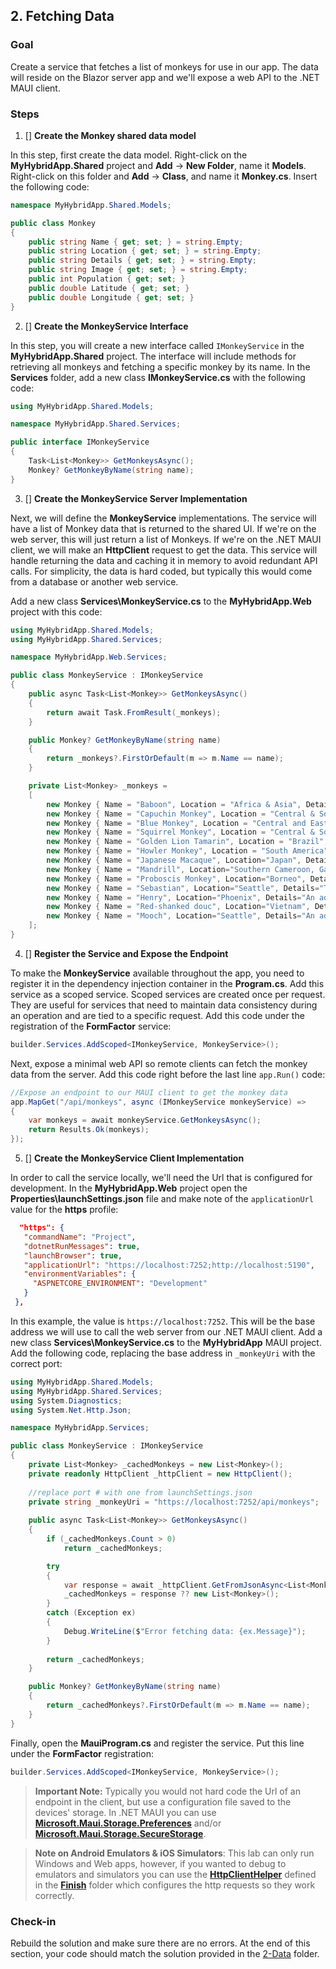 ## 2. Fetching Data

### Goal
Create a service that fetches a list of monkeys for use in our app. The data will reside on the Blazor server app and we'll expose a web API to the .NET MAUI client. 

### Steps
1. [] **Create the Monkey shared data model**

In this step, first create the data model. Right-click on the **MyHybridApp.Shared** project and **Add** -> **New Folder**, name it **Models**. Right-click on this folder and **Add** -> **Class**, and name it **Monkey.cs**. Insert the following code:
```csharp
namespace MyHybridApp.Shared.Models;

public class Monkey
{
    public string Name { get; set; } = string.Empty;
    public string Location { get; set; } = string.Empty;
    public string Details { get; set; } = string.Empty;
    public string Image { get; set; } = string.Empty;
    public int Population { get; set; }
    public double Latitude { get; set; }
    public double Longitude { get; set; }
}
```

2. [] **Create the MonkeyService Interface**

In this step, you will create a new interface called `IMonkeyService` in the **MyHybridApp.Shared** project. The interface will include methods for retrieving all monkeys and fetching a specific monkey by its name. In the **Services** folder, add a new class **IMonkeyService.cs** with the following code:
```csharp
using MyHybridApp.Shared.Models;

namespace MyHybridApp.Shared.Services;

public interface IMonkeyService
{
    Task<List<Monkey>> GetMonkeysAsync();
    Monkey? GetMonkeyByName(string name);
}
```
3. [] **Create the MonkeyService Server Implementation**

Next, we will define the **MonkeyService** implementations. 
The service will have a list of Monkey data that is returned to the shared UI. If we're on the web server, this will just return a list of Monkeys. If we're on the .NET MAUI client, we will make an **HttpClient** request to get the data. This service will handle returning the data and caching it in memory to avoid redundant API calls. For simplicity, the data is hard coded, but typically this would come from a database or another web service. 

Add a new class **Services\MonkeyService.cs** to the **MyHybridApp.Web** project with this code:

```csharp
using MyHybridApp.Shared.Models;
using MyHybridApp.Shared.Services;

namespace MyHybridApp.Web.Services;

public class MonkeyService : IMonkeyService
{
    public async Task<List<Monkey>> GetMonkeysAsync()
    {            
        return await Task.FromResult(_monkeys);
    }

    public Monkey? GetMonkeyByName(string name)
    {
        return _monkeys?.FirstOrDefault(m => m.Name == name);
    }

    private List<Monkey> _monkeys =
    [
        new Monkey { Name = "Baboon", Location = "Africa & Asia", Details = "Baboons are African and Arabian Old World monkeys belonging to the genus Papio, part of the subfamily Cercopithecinae.", Image = "https://raw.githubusercontent.com/jamesmontemagno/app-monkeys/master/baboon.jpg", Population = 10000, Latitude = -8.783195, Longitude =  34.508523 },
        new Monkey { Name = "Capuchin Monkey", Location = "Central & South America", Details = "The capuchin monkeys are New World monkeys of the subfamily Cebinae. Prior to 2011, the subfamily contained only a single genus, Cebus.", Image = "https://raw.githubusercontent.com/jamesmontemagno/app-monkeys/master/capuchin.jpg", Population = 23000, Latitude = 12.769013, Longitude = -85.602364 },
        new Monkey { Name = "Blue Monkey", Location = "Central and East Africa", Details = "The blue monkey or diademed monkey is a species of Old World monkey native to Central and East Africa, ranging from the upper Congo River basin east to the East African Rift and south to northern Angola and Zambia", Image = "https://raw.githubusercontent.com/jamesmontemagno/app-monkeys/master/bluemonkey.jpg", Population = 12000, Latitude = 1.957709, Longitude = 37.297204 },
        new Monkey { Name = "Squirrel Monkey", Location = "Central & South America", Details = "The squirrel monkeys are the New World monkeys of the genus Saimiri. They are the only genus in the subfamily Saimirinae. The name of the genus Saimiri is of Tupi origin, and was also used as an English name by early researchers.", Image = "https://raw.githubusercontent.com/jamesmontemagno/app-monkeys/master/saimiri.jpg", Population = 11000, Latitude = -8.783195, Longitude = -55.491477 },
        new Monkey { Name = "Golden Lion Tamarin", Location = "Brazil", Details = "The golden lion tamarin also known as the golden marmoset, is a small New World monkey of the family Callitrichidae.", Image = "https://raw.githubusercontent.com/jamesmontemagno/app-monkeys/master/tamarin.jpg", Population = 19000, Latitude = -14.235004, Longitude = -51.92528 },
        new Monkey { Name = "Howler Monkey", Location = "South America", Details = "Howler monkeys are among the largest of the New World monkeys. Fifteen species are currently recognised. Previously classified in the family Cebidae, they are now placed in the family Atelidae.", Image = "https://raw.githubusercontent.com/jamesmontemagno/app-monkeys/master/alouatta.jpg", Population = 8000, Latitude = -8.783195, Longitude = -55.491477 },
        new Monkey { Name = "Japanese Macaque", Location="Japan", Details="The Japanese macaque, is a terrestrial Old World monkey species native to Japan. They are also sometimes known as the snow monkey because they live in areas where snow covers the ground for months each", Image = "https://raw.githubusercontent.com/jamesmontemagno/app-monkeys/master/macasa.jpg", Population=1000, Latitude=36.204824, Longitude=138.252924 },
        new Monkey { Name = "Mandrill", Location="Southern Cameroon, Gabon, and Congo", Details="The mandrill is a primate of the Old World monkey family, closely related to the baboons and even more closely to the drill. It is found in southern Cameroon, Gabon, Equatorial Guinea, and Congo.", Image = "https://raw.githubusercontent.com/jamesmontemagno/app-monkeys/master/mandrill.jpg", Population=17000, Latitude=7.369722, Longitude=12.354722 },
        new Monkey { Name = "Proboscis Monkey", Location="Borneo", Details="The proboscis monkey or long-nosed monkey, known as the bekantan in Malay, is a reddish-brown arboreal Old World monkey that is endemic to the south-east Asian island of Borneo.", Image = "https://raw.githubusercontent.com/jamesmontemagno/app-monkeys/master/borneo.jpg", Population=15000, Latitude=0.961883, Longitude=114.55485 },
        new Monkey { Name = "Sebastian", Location="Seattle", Details="This little trouble maker lives in Seattle with James and loves traveling on adventures with James and tweeting @MotzMonkeys. He by far is an Android fanboy and is getting ready for the new Google Pixel 9!", Image = "https://raw.githubusercontent.com/jamesmontemagno/app-monkeys/master/sebastian.jpg", Population=1, Latitude=47.606209, Longitude=-122.332071 },
        new Monkey { Name = "Henry", Location="Phoenix", Details="An adorable Monkey who is traveling the world with Heather and live tweets his adventures @MotzMonkeys. His favorite platform is iOS by far and is excited for the new iPhone Xs!", Image = "https://raw.githubusercontent.com/jamesmontemagno/app-monkeys/master/henry.jpg", Population=1, Latitude=33.448377, Longitude=-112.074037 },
        new Monkey { Name = "Red-shanked douc", Location="Vietnam", Details="The red-shanked douc is a species of Old World monkey, among the most colourful of all primates. The douc is an arboreal and diurnal monkey that eats and sleeps in the trees of the forest.", Image = "https://raw.githubusercontent.com/jamesmontemagno/app-monkeys/master/douc.jpg", Population=1300, Latitude=16.111648, Longitude=108.262122 },
        new Monkey { Name = "Mooch", Location="Seattle", Details="An adorable Monkey who is traveling the world with Heather and live tweets his adventures @MotzMonkeys. Her favorite platform is iOS by far and is excited for the new iPhone 16!", Image = "https://raw.githubusercontent.com/jamesmontemagno/app-monkeys/master/Mooch.PNG", Population=1, Latitude=47.608013, Longitude=-122.335167 }
    ];        
}
```
4. [] **Register the Service and Expose the Endpoint**

 To make the **MonkeyService** available throughout the app, you need to register it in the dependency injection container in the **Program.cs**. Add this service as a scoped service. Scoped services are created once per request. They are useful for services that need to maintain data consistency during an operation and are tied to a specific request. Add this code under the registration of the **FormFactor** service:

```csharp
builder.Services.AddScoped<IMonkeyService, MonkeyService>();
```
Next, expose a minimal web API so remote clients can fetch the monkey data from the server. Add this code right before the last line `app.Run()` code:
```csharp
//Expose an endpoint to our MAUI client to get the monkey data
app.MapGet("/api/monkeys", async (IMonkeyService monkeyService) =>
{
    var monkeys = await monkeyService.GetMonkeysAsync();
    return Results.Ok(monkeys);
});
```

5. [] **Create the MonkeyService Client Implementation**

In order to call the service locally, we'll need the Url that is configured for development. In the **MyHybridApp.Web** project open the **Properties\launchSettings.json** file and make note of the `applicationUrl` value for the **https** profile:

```json
  "https": {
   "commandName": "Project",
   "dotnetRunMessages": true,
   "launchBrowser": true,
   "applicationUrl": "https://localhost:7252;http://localhost:5190",
   "environmentVariables": {
     "ASPNETCORE_ENVIRONMENT": "Development"
   }
 },
```
In this example, the value is `https://localhost:7252`. This will be the base address we will use to call the web server from our .NET MAUI client. Add a new class **Services\MonkeyService.cs** to the **MyHybridApp** MAUI project. Add the following code, replacing the base address in `_monkeyUri` with the correct port:

```csharp
using MyHybridApp.Shared.Models;
using MyHybridApp.Shared.Services;
using System.Diagnostics;
using System.Net.Http.Json;

namespace MyHybridApp.Services;

public class MonkeyService : IMonkeyService
{
    private List<Monkey> _cachedMonkeys = new List<Monkey>();
    private readonly HttpClient _httpClient = new HttpClient();
    
    //replace port # with one from launchSettings.json
    private string _monkeyUri = "https://localhost:7252/api/monkeys"; 
            
    public async Task<List<Monkey>> GetMonkeysAsync() 
    {
        if (_cachedMonkeys.Count > 0)
            return _cachedMonkeys;

        try
        {
            var response = await _httpClient.GetFromJsonAsync<List<Monkey>>(_monkeyUri);
            _cachedMonkeys = response ?? new List<Monkey>();
        }
        catch (Exception ex)
        {
            Debug.WriteLine($"Error fetching data: {ex.Message}");    
        }    
        
        return _cachedMonkeys;
    }

    public Monkey? GetMonkeyByName(string name)
    {
        return _cachedMonkeys?.FirstOrDefault(m => m.Name == name);
    }
}
```
Finally, open the **MauiProgram.cs** and register the service. Put this line under the **FormFactor** registration:

```csharp
builder.Services.AddScoped<IMonkeyService, MonkeyService>();
```

>**Important Note:** Typically you would not hard code the Url of an endpoint in the client, but use a configuration file saved to the devices' storage. In .NET MAUI you can use [**Microsoft.Maui.Storage.Preferences**](https://learn.microsoft.com/dotnet/maui/platform-integration/storage/preferences) and/or [**Microsoft.Maui.Storage.SecureStorage**](https://learn.microsoft.com/dotnet/maui/platform-integration/storage/secure-storage).

>**Note on Android Emulators & iOS Simulators**: This lab can only run Windows and Web apps, however, if you wanted to debug to emulators and simulators you can use the [**HttpClientHelper**](https://github.com/dotnet-presentations/build-2025-lab305/blob/f7075ad8cca2306ae1f90a3439ca83a29c022e0e/Finish/MyHybridApp/MyHybridApp/Services/HttpClientHelper.cs#L6) defined in the [**Finish**](../Finish/) folder which configures the http requests so they work correctly. 

### Check-in

Rebuild the solution and make sure there are no errors. At the end of this section, your code should match the solution provided in the [2-Data](https://github.com/dotnet-presentations/build-2025-lab305/tree/main/2-Data/) folder.
